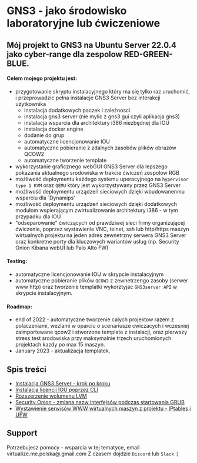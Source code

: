 # GNS3 - jako środowisko laboratoryjne lub ćwiczeniowe
## Mój projekt to GNS3 na Ubuntu Server 22.0.4 jako cyber-range dla zespolow RED-GREEN-BLUE.
#### Celem mojego projektu jest:
* przygotowanie skryptu instalacyjnego który ma się tylko raz uruchomić, i przeprowadzic pełna instalacje GNS3 Server bez interakcji użytkownika
  - instalacja dodatkowych paczek i zależnosci 
  - instalacja gns3 server (nie mylic z gns3 gui czyli aplikacja gns3)
  - instalacja wsparcia dla architektury i386 niezbędnej dla IOU
  - instalacja docker engine
  - dodanie do grup
  - automatyczne licencjonowanie IOU
  - automatyczne pobieranie z zdalnych zasobów plików obrazów QCOW2
  - automatyczne tworzenie template
* wykorzystanie graficznego webGUI GNS3 Server dla lepszego pokazania aktualnego srodowiska w trakcie ćwiczeń zespolow RGB
* możliwość deploymentu każdego systemu uperacyjnego na `hypervisor type 1 KVM` oraz `QEMU` który jest wykorzystywany przez GNS3 Server
* możliwość deploymentu urządzeń sieciowych dzięki wbudowanenmu wsparciu dla `Dynamips'
* możliwość deploymentu urządzeń sieciowych dzięki dodatkowych modułom wspierającym zwirtualizowanie architektury i386 - w tym przypadku dla IOU
* "odseparowanie" ćwiczących od prawdziwej sieci firmy organizującej ćwiczenie, poprzez wystawienie VNC, telnet, ssh lub http/https maszyn wirtualnych projektu na jeden adres zewnetrzny serwera GNS3 Server oraz konkretne porty dla kluczowych wariantów usług (np. Security Onion Kibana webUI lub Palo Alto FW)

#### Testing: 
  - automatyczne licencjonowanie IOU w skrypcie instalacyjnym
  - automatyczne pobieranie plików `QCOW2` z zewnetrzengo zasoby (serwer www http) oraz tworzenie templatki wykorztyjac `GNS3server API` w skrypcie instalacyjnym.
#### Roadmap:
  - end of 2022 - automatyczne tworzenie calych projektow razem z polaczeniami, wezlami w oparciu o scenariusze cwiczacych i wczesniej zaimportowane qcow2 i stworzone template z instalacji, oraz pierwszy stress test srodowiska przy maksymalnie trzech uruchomionych projektach kazdy po max 15 maszyn.
  - January 2023 - aktualizacja templatek, 

## Spis treści

* [Instalacja GNS3 Server - krok po kroku](https://github.com/virtualizeme/gns3-as-a-cyber-range/blob/c680d1aa7f476e0468a4108c9cdc376af7c933dd/gns3server-install-steps.md)
* [Instalacja licencji IOU poprzez CLI](https://github.com/virtualizeme/gns3-as-a-cyber-range/blob/6abea34ef8006c04d572558c0407b9732db6b5a2/IOU-license-via-CLI.md)
* [Rozszerzenie wolumenu LVM](https://github.com/virtualizeme/gns3-as-a-cyber-range/blob/6abea34ef8006c04d572558c0407b9732db6b5a2/rozszerzenie-wolumenu-LVM.md)
* [Security Onion - zmiana nazw interfejsów podczas startowania GRUB](https://github.com/virtualizeme/gns3-as-a-cyber-range/blob/6abea34ef8006c04d572558c0407b9732db6b5a2/SOnion-interface-problem.md)
* [Wystawienie serwisów WWW wirtualnych maszyn z projektu - IPtables i UFW](https://github.com/virtualizeme/gns3-as-a-cyber-range/blob/6abea34ef8006c04d572558c0407b9732db6b5a2/iptables-ufw-ext-services.md)


## Support
Potrzebujesz pomocy - wsparcia w tej tematyce, email virtualize.me.polska@.gmail.com Z czasem dojdzie `Discord` lub `Slack` :)
